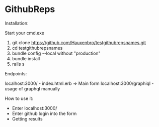 # GithubReps

Installation:

Start your cmd.exe
1) git clone https://github.com/Hauxenbro/testgithubrepsnames.git
2) cd testgithubrepsnames
3) bundle config --local without "production"
4) bundle install
5) rails s

Endpoints:

localhost:3000/ - index.html.erb => Main form
localhost:3000/graphiql - usage of graphql manually

How to use it:

- Enter localhost:3000/
- Enter github login into the form
- Getting results

